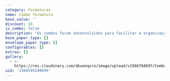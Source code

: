 ```yaml
---
category: Formaturas
name: Combo formatura
base_value: ''
discount: 10
is_combo: false
description: "Os combos foram desenvolvidos para facilitar a organização do\r evento e oferecer um conjunto de possibilidades por um preço\r mais acessível. Você pode compor o combo com os itens que\r preferir e o desconto varia de 5% a 10% de acordo com a\r quantidade final.\r\n\n\\* O convite é peça obrigatória em todos os combos.\r\n\n\\* O desconto para o combo de formatura é aplicado para compras\r com no mínimo 3 itens diferentes.\r\n\nAlgumas sugestões de itens que podem ser combinados:\r\n\nConvite\r\n\nCardápio\r\n\nMarcador de mesa\r\n\nToppers\r\n\nTags\r\n\nAdesivos"
base_paper_type: []
envelope_paper_type: []
configurables: []
extras: []
gallery:
  - >-
    https://res.cloudinary.com/dkaanqsro/image/upload/v1566768697/Combo_formatura_wfe1do.jpg
uid: '1566595240099'
---
```


